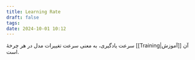 ```yaml
---
title: Learning Rate
draft: false
tags: 
date: 2024-10-01 10:12
---
```

سرعت یادگیری، به معنی سرعت تغییرات مدل در هر چرخهٔ [[Training|آموزش]] آن است.